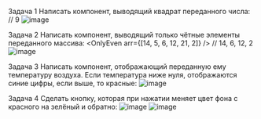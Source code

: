 Задача 1
Написать компонент, выводящий квадрат переданного числа:
<Square n={3} />
// 9
![image](https://github.com/Yuriy228822/My-homework/assets/160457523/ed41faff-e098-4c98-b000-a2af8a3dee03)

Задача 2
Написать компонент, выводящий только чётные элементы переданного массива:
<OnlyEven arr={[14, 5, 6, 12, 21, 2]} />
// 14, 6, 12, 2
![image](https://github.com/Yuriy228822/My-homework/assets/160457523/90f89b64-b56c-4559-877c-944e19719681)


Задача 3
Написать компонент, отображающий переданную ему температуру воздуха. Если температура ниже нуля, отображаются синие цифры, если выше, то красные:
![image](https://github.com/Yuriy228822/My-homework/assets/160457523/e43b6ad7-1b32-45bf-892c-8502da020e98)


Задача 4
Сделать кнопку, которая при нажатии меняет цвет фона с красного на зелёный и обратно:
![image](https://github.com/Yuriy228822/My-homework/assets/160457523/374aa2b5-e6db-4329-be12-66b0fecb214f)
![image](https://github.com/Yuriy228822/My-homework/assets/160457523/cf0da31c-e04c-43f8-bc9c-187e9900ea30)
